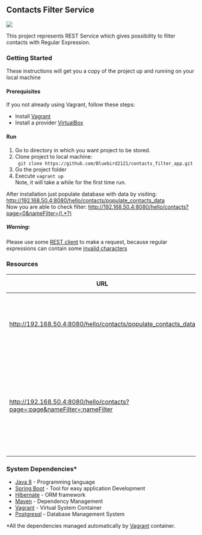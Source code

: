 <h2>Contacts Filter Service</h2>

<a href="https://circleci.com/gh/Bluebird2121/contacts_filter_app/tree/master"><img src="https://circleci.com/gh/Bluebird2121/contacts_filter_app.png"></a>

This project represents REST Service which gives possibility to filter contacts with Regular Expression. 

<h3>Getting Started</h3>

These instructions will get you a copy of the project up and running on your local machine

<h4>Prerequisites</h4>
  If you not already using Vagrant, follow these steps:
  <ul>
    <li>Install <a href="https://www.vagrantup.com/downloads.html">Vagrant</a></li>
    <li>Install a provider <a href="https://www.virtualbox.org/wiki/Downloads">VirtualBox</a></li>
  </ul>


<h4>Run</h4>
    <ol>
        <li>Go to directory in which you want project to be stored.</li>
        <li>Clone project to local machine: <br><code> git clone https://github.com/Bluebird2121/contacts_filter_app.git</code></li>
        <li>Go the project folder</li>
        <li>Execute <code>vagrant up</code> 
        <br>Note, it will take a while for the first time run.</li>
    </ol>
    After installation just populate database with data by visiting: 
    <a target="_blank" href="http://192.168.50.4:8080/hello/contacts/populate_contacts_data">http://192.168.50.4:8080/hello/contacts/populate_contacts_data</a> 
    <br>
    Now you are able to check filter:
    <a target="_blank" href="http://192.168.50.4:8080/hello/contacts?page=0&nameFilter=(!.*?)">
    http://192.168.50.4:8080/hello/contacts?page=0&nameFilter=(!.*?)
    </a>
    <h5>Warning:</h5> Please use some <a href="https://www.getpostman.com/">REST client</a> to make a request, because regular expressions can contain some <a href="https://stackoverflow.com/questions/1547899/which-characters-make-a-url-invalid/13500078#13500078">invalid characters</a>

<h3>Resources</h3>

|                     URL                                                   | Description                                                                   | Method   | URL Params                                                                                                         | Success Response                                                                                                                 | Error Response                                                                                                                                                                                                                                                          |
| ------------------------------------------------------------------------- |:------------------------------------------------------------------------------|:--------:| :----------------------------------------------------------------------------------------------------------------- |:--------------------------------------------------------------------------------------------------------------------------------- |:-------------------------------------------------------------------------------------------------------------------------------------------------------------------------------------------------------------------------------------------------------------------------|
| http://192.168.50.4:8080/hello/contacts/populate_contacts_data            | Fill contacts table with fake data. By default it creates 100_000 record.     | GET      |    -                                                                                                               | Code: 200 OK                                                                                                                     | Code: 400 BAD_REQUEST <br> Content: {"message":"Can't populate not empty database."}                                                                                                                                                                                    |
| http://192.168.50.4:8080/hello/contacts?page=:page&nameFilter=:nameFilter | Returns contacts whose names are NOT match :nameFilter. Result is paginated.  | GET      | **page** - result page (starts from 0) <br> **nameFilter** - regular expression to filter NOT match contacts names | Code: 200 OK <br> Content: {"contacts":[],"pagination":{"prev":"link","next":"link"}}                                            | Code: 400 BAD_REQUEST <br> Content: {"timestamp":1499019688374,"status":400,"error":"Bad Request","exception":"org.springframework.web.bind.MissingServletRequestParameterException","message":"Required int parameter 'page' is not present","path":"/hello/contacts"} |



<h3>System Dependencies*</h3>
  <ul>
    <li><a href="http://www.oracle.com/technetwork/java/javase/8-whats-new-2157071.html">Java 8</a> - Programming language</li>
    <li><a href="https://projects.spring.io/spring-boot/">Spring Boot</a> - Tool for easy application Development</li>
    <li><a href="http://hibernate.org/">Hibernate</a> - ORM framework</li>
    <li><a href="https://maven.apache.org/">Maven</a> - Dependency Management</li>
    <li><a href="https://www.vagrantup.com/">Vagrant</a> - Virtual System Container</li>
    <li><a href="https://www.postgresql.org/">Postgresql</a> - Database Management System</li>
  </ul>
  *All the dependencies managed automatically by <a href="https://www.vagrantup.com/">Vagrant</a> container.
